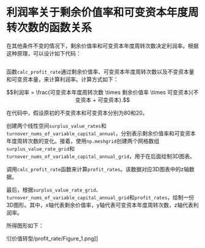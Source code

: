 # 利润率关于剩余价值率和可变资本年度周转次数的函数关系

在其他条件不变的情况下，剩余价值率和可变资本年度周转次数决定利润率。根据这种原理，可以设计如下代码：

```
```

函数`calc_profit_rate`通过剩余价值率、可变资本年度周转次数以及不变资本量和可变资本量，来计算利润率。计算方式如下：

$$利润率 = \frac{可变资本年度周转次数 \times 剩余价值率 \times 可变资本}{不变资本 + 可变资本}.$$

在代码中，假设原初的不变资本和可变资本分别为80和20。

创建两个线性空间`surplus_value_rates`和`turnover_nums_of_variable_capital_annual`，分别表示剩余价值率和可变资本年度周转次数的变化。接着，使用`np.meshgrid`创建两个网格数组`surplus_value_rate_grid`和`turnover_nums_of_variable_capital_annual_grid`，用于在后面绘制3D图表。

调用`calc_profit_rate`函数来计算`profit_rates`。该数据对应3D图表中的z轴数据。

最后，根据`surplus_value_rate_grid`、`turnover_nums_of_variable_capital_annual_grid`和`profit_rates`，绘制一份3D图形。其中，x轴代表剩余价值率，y轴代表可变资本年度周转次数，z轴代表利润率。

所得图形如下：

![[价值转型/profit_rate/Figure_1.png]]
